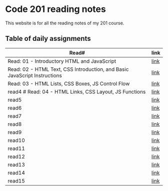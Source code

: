 # Code 201 reading notes

This website is for all the reading notes of my 201 course.

## Table of daily assignments 

Read#  | link
---------|--------
Read: 01 - Introductory HTML and JavaScript|[link](https://waleedfarraj.github.io/reading-notes/class01)
Read: 02 - HTML Text, CSS Introduction, and Basic JavaScript Instructions |[link](https://waleedfarraj.github.io/reading-notes/class02)
 Read: 03 - HTML Lists, CSS Boxes, JS Control Flow  |[link](https://waleedfarraj.github.io/reading-notes/class03)
read4 # Read: 04 - HTML Links, CSS Layout, JS Functions   |[link](https://waleedfarraj.github.io/reading-notes/class04)
read5    |[link](https://waleedfarraj.github.io/reading-notes/class05)
read6    |[link](https://waleedfarraj.github.io/reading-notes/class06)
read7    |[link](https://waleedfarraj.github.io/reading-notes/class07)
read8    |[link](https://waleedfarraj.github.io/reading-notes/class08)
read9    |[link](https://waleedfarraj.github.io/reading-notes/class09)
read10   |[link](https://waleedfarraj.github.io/reading-notes/class10)
read11   |[link](https://waleedfarraj.github.io/reading-notes/class11)
read12   |[link](https://waleedfarraj.github.io/reading-notes/class12)
read13   |[link](https://waleedfarraj.github.io/reading-notes/class13)
read14   |[link]()
read15   |[link]()

